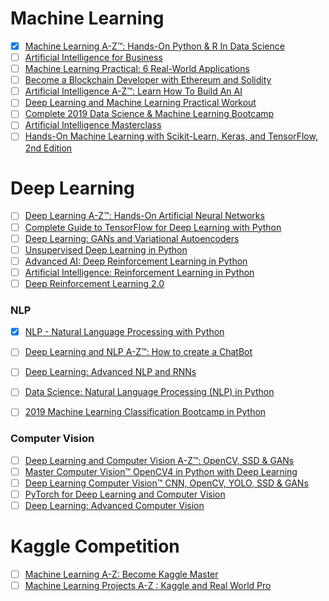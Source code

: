 # Machine Learning

- [X] [Machine Learning A-Z™: Hands-On Python & R In Data Science](https://www.udemy.com/machinelearning/)
- [ ] [Artificial Intelligence for Business](https://www.udemy.com/ai-for-business/)
- [ ] [Machine Learning Practical: 6 Real-World Applications](https://www.udemy.com/machine-learning-practical/)
- [ ] [Become a Blockchain Developer with Ethereum and Solidity](https://www.udemy.com/getting-started-with-ethereum-solidity-development/)
- [ ] [Artificial Intelligence A-Z™: Learn How To Build An AI](https://www.udemy.com/artificial-intelligence-az/)
- [ ] [Deep Learning and Machine Learning Practical Workout](https://www.udemy.com/deep-learning-machine-learning-practical/)
- [ ] [Complete 2019 Data Science & Machine Learning Bootcamp](https://www.udemy.com/python-data-science-machine-learning-bootcamp/)
- [ ] [Artificial Intelligence Masterclass](https://www.udemy.com/artificial-intelligence-masterclass/)
- [ ] [Hands-On Machine Learning with Scikit-Learn, Keras, and TensorFlow, 2nd Edition](https://learning.oreilly.com/library/view/hands-on-machine-learning/9781492032632/)

# Deep Learning
- [ ] [Deep Learning A-Z™: Hands-On Artificial Neural Networks](https://www.udemy.com/deeplearning/)
- [ ] [Complete Guide to TensorFlow for Deep Learning with Python](https://www.udemy.com/complete-guide-to-tensorflow-for-deep-learning-with-python/)
- [ ] [Deep Learning: GANs and Variational Autoencoders](https://www.udemy.com/deep-learning-gans-and-variational-autoencoders/)
- [ ] [Unsupervised Deep Learning in Python](https://www.udemy.com/unsupervised-deep-learning-in-python/)
- [ ] [Advanced AI: Deep Reinforcement Learning in Python](https://www.udemy.com/deep-reinforcement-learning-in-python/)
- [ ] [Artificial Intelligence: Reinforcement Learning in Python](https://www.udemy.com/course/artificial-intelligence-reinforcement-learning-in-python/)
- [ ] [Deep Reinforcement Learning 2.0](https://www.udemy.com/deep-reinforcement-learning/)

### NLP
- [X] [NLP - Natural Language Processing with Python](https://www.udemy.com/nlp-natural-language-processing-with-python/)
- [ ] [Deep Learning and NLP A-Z™: How to create a ChatBot](https://www.udemy.com/chatbot/)
- [ ] [Deep Learning: Advanced NLP and RNNs](https://www.udemy.com/deep-learning-advanced-nlp/)
- [ ] [Data Science: Natural Language Processing (NLP) in Python](https://www.udemy.com/data-science-natural-language-processing-in-python/)
- [ ] [2019 Machine Learning Classification Bootcamp in Python](https://www.udemy.com/machine-learning-classification/)


### Computer Vision
- [ ] [Deep Learning and Computer Vision A-Z™: OpenCV, SSD & GANs](https://www.udemy.com/course/computer-vision-a-z/)
- [ ] [Master Computer Vision™ OpenCV4 in Python with Deep Learning](https://www.udemy.com/master-computer-vision-with-opencv-in-python/)
- [ ] [Deep Learning Computer Vision™ CNN, OpenCV, YOLO, SSD & GANs](https://www.udemy.com/master-deep-learning-computer-visiontm-cnn-ssd-yolo-gans/)
- [ ] [PyTorch for Deep Learning and Computer Vision](https://www.udemy.com/pytorch-for-deep-learning-and-computer-vision/)
- [ ] [Deep Learning: Advanced Computer Vision](https://www.udemy.com/advanced-computer-vision/)

# Kaggle Competition
- [ ] [Machine Learning A-Z: Become Kaggle Master](https://www.udemy.com/machine-learning-become-kaggle-master/)
- [ ] [Machine Learning Projects A-Z : Kaggle and Real World Pro](https://www.udemy.com/machine-learning-projects-kaggle-and-real-world-pro/)
